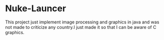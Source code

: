 # Nuke-Launcer
This project just implement image processing and graphics in java  and was not made to criticize any country.I just made it so that I can be aware of C graphics.
